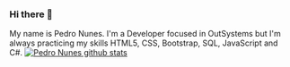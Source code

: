 ### Hi there 👋
My name is Pedro Nunes.
I'm a Developer focused in OutSystems but I'm always practicing my skills HTML5, CSS, Bootstrap, SQL, JavaScript and C#.
[![Pedro Nunes github stats](https://github-readme-stats.vercel.app/api?username=pedro2mnunes)](https://github.com/pedro2mnunes/github-readme-stats)

<!--
**pedro2mnunes/pedro2mnunes** is a ✨ _special_ ✨ repository because its `README.md` (this file) appears on your GitHub profile.

Here are some ideas to get you started:
I'm a Developer focused in OustSystems but I'm always practicing HTML5, CSS, Bootstrap, SQL, JavaScript and C#.
[![Pedro Nunes github stats](https://github-readme-stats.vercel.app/api?username=pedro2mnunes)](https://github.com/pedro2mnunes/github-readme-stats)

- 🔭 I’m currently working on ...
- 🌱 I’m currently learning ...
- 👯 I’m looking to collaborate on ...
- 🤔 I’m looking for help with ...
- 💬 Ask me about ...
- 📫 How to reach me: ...
- 😄 Pronouns: ...
- ⚡ Fun fact: ...
-->
